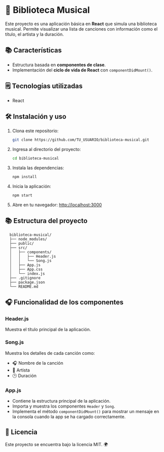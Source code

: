 # 🎵 Biblioteca Musical

Este proyecto es una aplicación básica en **React** que simula una biblioteca musical. Permite visualizar una lista de canciones con información como el título, el artista y la duración.

## 📚 Características
- Estructura basada en **componentes de clase**.
- Implementación del **ciclo de vida de React** con `componentDidMount()`.

## 🗒️ Tecnologías utilizadas
- React

## 🛠️ Instalación y uso

1. Clona este repositorio:
   ```sh
   git clone https://github.com/TU_USUARIO/biblioteca-musical.git
   ```
2. Ingresa al directorio del proyecto:
   ```sh
   cd biblioteca-musical
   ```
3. Instala las dependencias:
   ```sh
   npm install
   ```
4. Inicia la aplicación:
   ```sh
   npm start
   ```
5. Abre en tu navegador: [http://localhost:3000](http://localhost:3000)

## 📚 Estructura del proyecto
```
  biblioteca-musical/
  ├── node_modules/
  ├── public/
  ├── src/
  │   ├── components/
  │   │   ├── Header.js
  │   │   └── Song.js
  │   ├── App.js
  │   ├── App.css
  │   └── index.js
  ├── .gitignore
  ├── package.json
  └── README.md
```

## 🎧 Funcionalidad de los componentes

### **Header.js**
Muestra el título principal de la aplicación.

### **Song.js**
Muestra los detalles de cada canción como:
- 🎧 Nombre de la canción
- 🎤 Artista
- 🕒 Duración

### **App.js**
- Contiene la estructura principal de la aplicación.
- Importa y muestra los componentes `Header` y `Song`.
- Implementa el método `componentDidMount()` para mostrar un mensaje en la consola cuando la app se ha cargado correctamente.

## 📅 Licencia
Este proyecto se encuentra bajo la licencia MIT. 🌍

